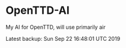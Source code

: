 # OpenTTD-AI
My AI for OpenTTD, will use primarily air

Latest backup: Sun Sep 22 16:48:01 UTC 2019
